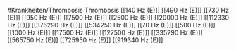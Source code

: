 #Krankheiten/Thrombosis
Thrombosis
[[140 Hz (E)]]
[[490 Hz (E)]]
[[730 Hz (E)]]
[[950 Hz (E)]]
[[7500 Hz (E)]]
[[2500 Hz (E)]]
[[20000 Hz (E)]]
[[112330 Hz (E)]]
[[376290 Hz (E)]]
[[534250 Hz (E)]]
[[70 Hz (E)]]
[[500 Hz (E)]]
[[1000 Hz (E)]]
[[17500 Hz (E)]]
[[127500 Hz (E)]]
[[335290 Hz (E)]]
[[565750 Hz (E)]]
[[725950 Hz (E)]]
[[919340 Hz (E)]]